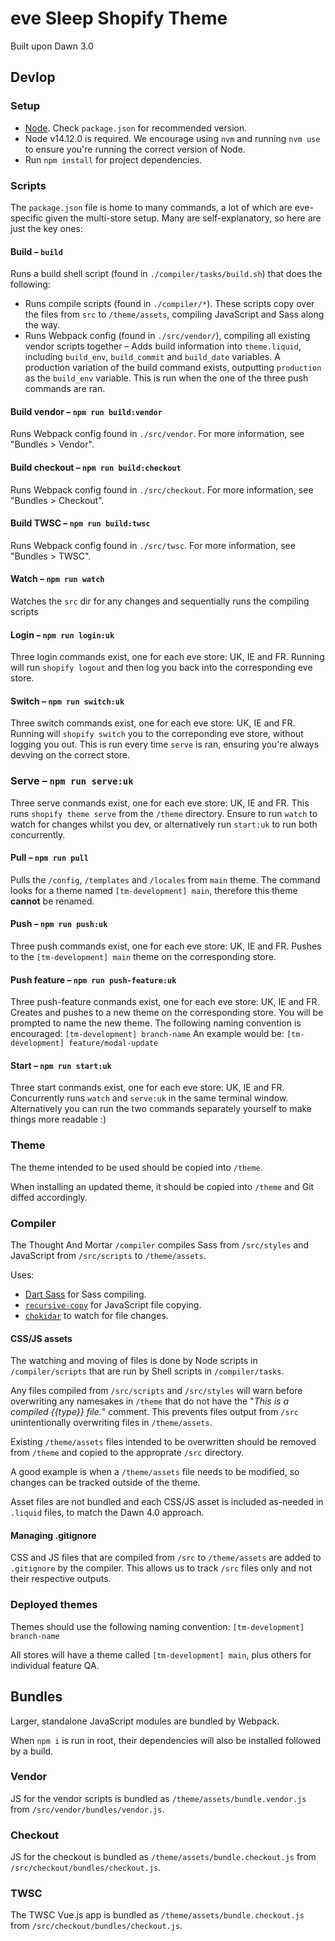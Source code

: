 # eve Sleep Shopify Theme
Built upon Dawn 3.0

## Devlop
### Setup
- [Node](https://www.npmjs.com/get-npm). Check `package.json` for recommended version.
- Node v14.12.0 is required. We encourage using `nvm` and running `nvm use` to ensure you're running the correct version of Node.
- Run `npm install` for project dependencies.

### Scripts
The `package.json` file is home to many commands, a lot of which are eve-specific given the multi-store setup. Many are self-explanatory, so here are just the key ones:

#### Build – `build`
Runs a build shell script (found in `./compiler/tasks/build.sh`) that does the following:
- Runs compile scripts (found in `./compiler/*`). These scripts copy over the files from `src` to `/theme/assets`, compiling JavaScript and Sass along the way.
- Runs Webpack config (found in `./src/vendor/`), compiling all existing vendor scripts together
– Adds build information into `theme.liquid`, including `build_env`, `build_commit` and `build_date` variables. 
A production variation of the build command exists, outputting `production` as the `build_env` variable. This is run when the one of the three push commands are ran.

#### Build vendor – `npm run build:vendor`
Runs Webpack config found in `./src/vendor`. For more information, see "Bundles > Vendor".

#### Build checkout – `npm run build:checkout`
Runs Webpack config found in `./src/checkout`. For more information, see "Bundles > Checkout".

#### Build TWSC – `npm run build:twsc`
Runs Webpack config found in `./src/twsc`. For more information, see "Bundles > TWSC".

#### Watch – `npm run watch`
Watches the `src` dir for any changes and sequentially runs the compiling scripts 

#### Login – `npm run login:uk`
Three login commands exist, one for each eve store: UK, IE and FR. Running will run `shopify logout` and then log you back into the corresponding eve store. 

#### Switch – `npm run switch:uk`
Three switch commands exist, one for each eve store: UK, IE and FR. Running will `shopify switch` you to the correponding eve store, without logging you out. This is run every time `serve` is ran, ensuring you're always devving on the correct store. 

### Serve – `npm run serve:uk`
Three serve conmands exist, one for each eve store: UK, IE and FR. This runs `shopify theme serve` from the `/theme` directory. Ensure to run `watch` to watch for changes whilst you dev, or alternatively run `start:uk` to run both concurrently. 

#### Pull – `npm run pull`
Pulls the `/config`, `/templates` and `/locales` from `main` theme. The command looks for a theme named `[tm-development] main`, therefore this theme __cannot__ be renamed.

#### Push – `npm run push:uk`
Three push commands exist, one for each eve store: UK, IE and FR. Pushes to the `[tm-development] main` theme on the corresponding store.

#### Push feature – `npm run push-feature:uk`
Three push-feature conmands exist, one for each eve store: UK, IE and FR. Creates and pushes to a new theme on the corresponding store. You will be prompted to name the new theme. The following naming convention is encouraged: `[tm-development] branch-name`
An example would be: `[tm-development] feature/modal-update`

#### Start – `npm run start:uk`
Three start conmands exist, one for each eve store: UK, IE and FR. Concurrently runs `watch` and `serve:uk` in the same terminal window. Alternatively you can run the two commands separately yourself to make things more readable :) 

### Theme
The theme intended to be used should be copied into `/theme`.

When installing an updated theme, it should be copied into `/theme` and Git diffed accordingly.

### Compiler

The Thought And Mortar `/compiler` compiles Sass from `/src/styles` and JavaScript from `/src/scripts` to `/theme/assets`.

Uses:
- [Dart Sass](https://sass-lang.com/dart-sass) for Sass compiling.
- [`recursive-copy`](https://github.com/timkendrick/recursive-copy) for JavaScript file copying.
- [`chokidar`](https://github.com/paulmillr/chokidar) to watch for file changes.

#### CSS/JS assets
The watching and moving of files is done by Node scripts in `/compiler/scripts` that are run by Shell scripts in `/compiler/tasks`.

Any files compiled from `/src/scripts` and `/src/styles` will warn before overwriting any namesakes in `/theme` that do not have the "_This is a compiled {{type}} file._" comment. This prevents files output from `/src` unintentionally overwriting files in `/theme/assets`.

Existing `/theme/assets` files intended to be overwritten should be removed from `/theme` and copied to the approprate `/src` directory.

A good example is when a `/theme/assets` file needs to be modified, so changes can be tracked outside of the theme.

Asset files are not bundled and each CSS/JS asset is included as-needed in `.liquid` files, to match the Dawn 4.0 approach.

#### Managing .gitignore 
CSS and JS files that are compiled from `/src` to `/theme/assets` are added to `.gitignore` by the compiler. This allows us to track `/src` files only and not their respective outputs.

### Deployed themes
Themes should use the following naming convention: `[tm-development] branch-name`

All stores will have a theme called `[tm-development] main`, plus others for individual feature QA.

## Bundles
Larger, standalone JavaScript modules are bundled by Webpack.

When `npm i` is run in root, their dependencies will also be installed followed by a build.

### Vendor
JS for the vendor scripts is bundled as `/theme/assets/bundle.vendor.js` from `/src/vendor/bundles/vendor.js`.

### Checkout
JS for the checkout is bundled as `/theme/assets/bundle.checkout.js` from `/src/checkout/bundles/checkout.js`.

### TWSC
The TWSC Vue.js app is bundled as `/theme/assets/bundle.checkout.js` from `/src/checkout/bundles/checkout.js`.
